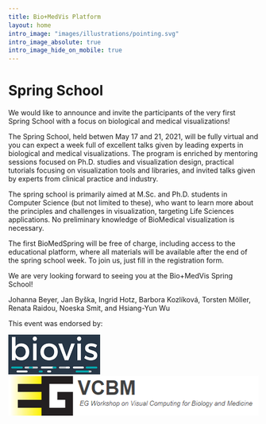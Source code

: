 ```yaml
---
title: Bio+MedVis Platform
layout: home
intro_image: "images/illustrations/pointing.svg"
intro_image_absolute: true
intro_image_hide_on_mobile: true
---
```


# Spring School

We would like to announce and invite the participants of the very first Spring School with a focus on biological and medical visualizations!

The Spring School, held betwen May 17 and 21, 2021, will be fully virtual and you can expect a week full of excellent talks given by leading experts in biological and medical visualizations. The program is enriched by mentoring sessions focused on Ph.D. studies and visualization design, practical tutorials focusing on visualization tools and libraries, and invited talks given by experts from clinical practice and industry.

The spring school is primarily aimed at M.Sc. and Ph.D. students in Computer Science (but not limited to these), who want to learn more about the principles and challenges in visualization, targeting Life Sciences applications. No preliminary knowledge of BioMedical visualization is necessary.

The first BioMedSpring will be free of charge, including access to the educational platform, where all materials will be available after the end of the spring school week. To join us, just fill in the registration form.

We are very looking forward to seeing you at the Bio+MedVis Spring School! 

Johanna Beyer, Jan Byška, Ingrid Hotz, Barbora Kozlíková, Torsten Möller, Renata Raidou, Noeska Smit, and Hsiang-Yun Wu

This event was endorsed by:

![BioVis](/images/endorsement/biovis.png)
![EG](/images/endorsement/eg.png)

